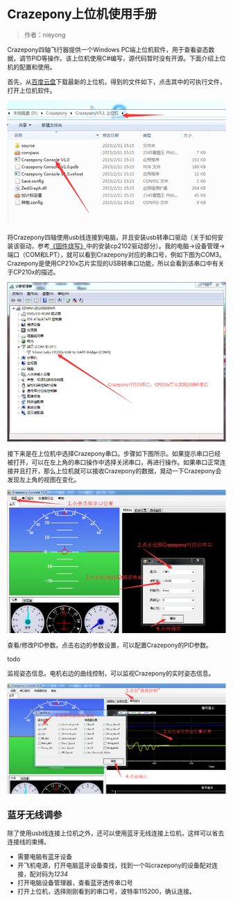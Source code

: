 
#  Crazepony上位机使用手册


>作者：nieyong

Crazepony四轴飞行器提供一个Windows PC端上位机软件，用于查看姿态数据，调节PID等操作。该上位机使用C#编写，源代码暂时没有开源。下面介绍上位机的配置和使用。

首先，从[百度云盘](http://pan.baidu.com/s/1gdf9bKf)下载最新的上位机，得到的文件如下，点击其中的可执行文件，打开上位机软件。

![](/assets/img/param-assistant-1.png)

将Crazepony四轴使用usb线连接到电脑，并且安装usb转串口驱动（关于如何安装该驱动，参考[《固件烧写》](/wiki/flash-firmware.html)中的安装cp2102驱动部分）。我的电脑->设备管理->端口（COM和LPT），就可以看到Crazepony对应的串口号，例如下图为COM3。Crazepony是使用CP210x芯片实现的USB转串口功能，所以会看到该串口中有关于CP210x的描述。

![](/assets/img/param-assistant-3.png)

接下来是在上位机中选择Crazepony串口。步骤如下图所示。如果提示串口已经被打开，可以在左上角的串口操作中选择关闭串口，再进行操作。如果串口正常连接并且打开，那么上位机就可以接收Crazepony的数据，晃动一下Crazepony会发现左上角的视图在变化。

![](/assets/img/param-assistant-4.png)

查看/修改PID参数。点击右边的参数设置，可以配置Crazepony的PID参数。

todo

监视姿态信息。电机右边的曲线控制，可以监视Crazepony的实时姿态信息。

![](/assets/img/param-assistant-5.png)

## 蓝牙无线调参

除了使用usb线连接上位机之外，还可以使用蓝牙无线连接上位机，这样可以省去连接线的束缚。

* 需要电脑有蓝牙设备
* 开飞机电源，打开电脑蓝牙设备查找，找到一个叫crazepony的设备配对连接，配对码为*1234*
* 打开电脑设备管理器，查看蓝牙透传串口号
* 打开上位机，选择刚刚看到的串口号，波特率115200，确认连接。
